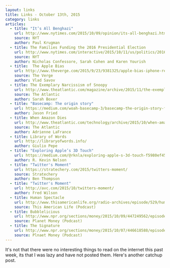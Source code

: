 ```yaml
---
layout: links
title: Links - October 13th, 2015
category: links
articles:
  - title: "It’s All Benghazi"
    url: http://www.nytimes.com/2015/10/09/opinion/its-all-benghazi.html
    source: NYT
    author: Paul Krugman
  - title: The Families Funding the 2016 Presidential Election
    url: http://www.nytimes.com/interactive/2015/10/11/us/politics/2016-presidential-election-super-pac-donors.html
    source: NYT
    author: Nicholas Confessore, Sarah Cohen and Karen Yourish
  - title:  The Apple Bias
    url: http://www.theverge.com/2015/9/23/9381325/apple-bias-iphone-reviews-day
    source: The Verge
    author: Vlad Savov
  - title: The Exemplary Narcissism of Snoopy
    url: http://www.theatlantic.com/magazine/archive/2015/11/the-exemplary-narcissism-of-snoopy/407827/
    source: The Atlantic
    author: Sarah Boxer
  - title: "Basecamp: The origin story"
    url: https://medium.com/woah-basecamp-3/basecamp-the-origin-story-f509fdd725f8
    author: Jason Fried
  - title: When Amazon Dies
    url: http://www.theatlantic.com/technology/archive/2015/10/when-amazon-dies/409387/
    source: The Atlantic
    author: Adrienne LaFrance 
  - title: Library of Words
    url: http://libraryofwords.info/
    author: Giulio Pepe
  - title: "Exploring Apple’s 3D Touch"
    url: https://medium.com/@rknla/exploring-apple-s-3d-touch-f5980ef45af5
    author: R. Kevin Nelson
  - title: "Twitter's Moment"
    url: https://stratechery.com/2015/twitters-moment/
    source: Stratechery
    author: Ben Thompson
  - title: "Twitter's Moment"
    url: http://avc.com/2015/10/twitters-moment/
    author: Fred Wilson
  - title: Human Spectacle
    url: http://www.thisamericanlife.org/radio-archives/episode/529/human-spectacle
    source: This American Life (Podcast)
  - title: Bubblelicious
    url: http://www.npr.org/sections/money/2015/10/09/447249562/episode-656-bubblelicious
    source: Planet Money (Podcast)
  - title: The Signature
    url: http://www.npr.org/sections/money/2015/10/07/446618588/episode-564-the-signature
    source: Plnaet Money (Podcast)
---
```

It's not that there were no interesting things to read on the internet this past week, its that I was lazy and have not posted them. 
Here's another catchup post.
